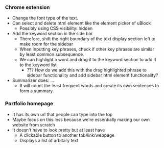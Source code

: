 
### Chrome extension

- Change the font type of the text.
- Can select and delete html element like the element picker of uBlock
  - Possibly using CSS visibility: hidden
- Add the keyword section in the side bar
  - Therefore, shift the right boundary of the text display section left to make room for the sidebar
  - When inputting key phrases, check if other key phrases are similar by least common subsequence.
  - We can highlight a word and drag it to the keyword section to add it to the keyword list
    - ??? How do we add this with the drag highlighted phrase to sidebar functionality and add sidebar html element functionality?
- Summarizer does: ...
  - It will count the least frequent words and create its own sentences to form a summary.

### Portfolio homepage

- It has its own url that people can type into the top
- Maybe focus on this less because we're essentially making our own website from scratch
- It doesn't have to look pretty but at least have
  - A clickable button to another tab/link/webpage
  - Displays a list of arbitary text
